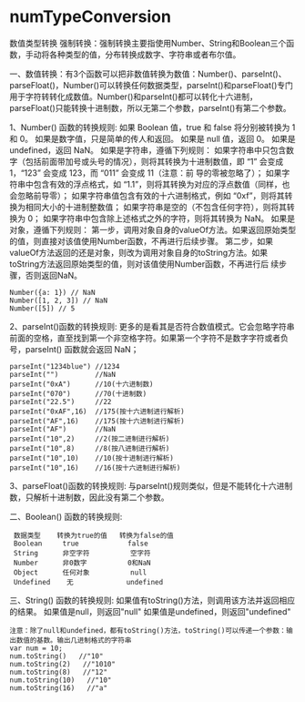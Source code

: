 # numTypeConversion
数值类型转换
强制转换：强制转换主要指使用Number、String和Boolean三个函数，手动将各种类型的值，分布转换成数字、字符串或者布尔值。

一、数值转换：有3个函数可以把非数值转换为数值：Number()、parseInt()、parseFloat()，Number()可以转换任何数据类型，parseInt()和parseFloat()专门用于字符转转化成数值。Number()和parseInt()都可以转化十六进制，parseFloat()只能转换十进制数，所以无第二个参数，parseInt()有第二个参数。

1、Number() 函数的转换规则:
  如果 Boolean 值，true 和 false 将分别被转换为 1 和 0。
  如果是数字值，只是简单的传人和返回。
  如果是 null 值，返回 0。
  如果是 undefined，返回 NaN。
  如果是字符串，遵循下列规则：
    如果字符串中只包含数字（包括前面带加号或头号的情况），则将其转换为十进制数值，即 “1” 会变成 1，“123” 会变成 123，而 “011” 会变成 11（注意：前     导的零被忽略了）；
    如果字符串中包含有效的浮点格式，如 “1.1”，则将其转换为对应的浮点数值（同样，也会忽略前导零）；
    如果字符串值包含有效的十六进制格式，例如 “0xf”，则将其转换为相同大小的十进制整数值；
    如果字符串是空的（不包含任何字符），则将其转换为 0；
    如果字符串中包含除上述格式之外的字符，则将其转换为 NaN。
  如果是对象，遵循下列规则：
    第一步，调用对象自身的valueOf方法。如果返回原始类型的值，则直接对该值使用Number函数，不再进行后续步骤。
    第二步，如果valueOf方法返回的还是对象，则改为调用对象自身的toString方法。如果toString方法返回原始类型的值，则对该值使用Number函数，不再进行后     续步骤，否则返回NaN。
    
    Number({a: 1}) // NaN
    Number([1, 2, 3]) // NaN
    Number([5]) // 5

2、parseInt()函数的转换规则:
  更多的是看其是否符合数值模式。它会忽略字符串前面的空格，直至找到第一个非空格字符。如果第一个字符不是数字字符或者负号，parseInt() 函数就会返回 NaN；
  
    parseInt("1234blue") //1234
    parseInt("")         //NaN
    parseInt("0xA")      //10(十六进制数)
    parseInt("070")      //70(十进制数)
    parseInt("22.5")     //22
    parseInt("0xAF",16)  //175(按十六进制进行解析)
    parseInt("AF",16)    //175(按十六进制进行解析)
    parseInt("AF")       //NaN
    parseInt("10",2)     //2(按二进制进行解析)
    parseInt("10",8)     //8(按八进制进行解析)
    parseInt("10",10)    //10(按十进制进行解析)
    parseInt("10",16)    //16(按十六进制进行解析)
  
3、parseFloat()函数的转换规则:
  与parseInt()规则类似，但是不能转化十六进制数，只解析十进制数，因此没有第二个参数。
  
二、Boolean() 函数的转换规则:

     数据类型    转换为true的值   转换为false的值
     Boolean     true            false
     String      非空字符          空字符
     Number      非0数字          0和NaN
     Object      任何对象          null
     Undefined    无             undefined
  
三、String() 函数的转换规则:
    如果值有toString()方法，则调用该方法并返回相应的结果。
    如果值是null，则返回"null"
    如果值是undefined，则返回"undefined"
    
    注意：除了null和undefined，都有toString()方法，toString()可以传递一个参数：输出数值的基数。输出几进制格式的字符串
    var num = 10;
    num.toString()   //"10"
    num.toString(2)   //"1010"
    num.toString(8)   //"12"
    num.toString(10)   //"10"
    num.toString(16)   //"a"
    
